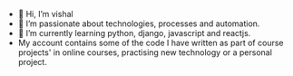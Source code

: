 - 👋 Hi, I’m vishal
- 👀 I’m passionate about technologies, processes and automation.
- 🌱 I’m currently learning python, django, javascript and reactjs.
- My account contains some of the code I have written as part of course projects' in online courses, practising new technology or a personal project.

<!---
v111317/v111317 is a ✨ special ✨ repository because its `README.md` (this file) appears on your GitHub profile.
You can click the Preview link to take a look at your changes.
--->
